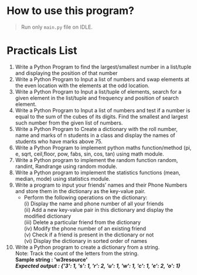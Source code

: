 # How to use this program? 
> Run only ```main.py``` file on IDLE.

# Practicals List

1) Write a Python Program to find the largest/smallest number in a list/tuple and displaying the position of that number
2) Write a Python Program to Input a list of numbers and swap elements at the even location with the elements at the odd location.
3) Write a Python Program to Input a list/tuple of elements, search for a given element in the list/tuple and frequency and position of search element.
4) Write a Python Program to Input a list of numbers and test if a number is equal to the sum of the cubes of its digits. Find the smallest and largest such number from the given list of numbers.
5) Write a Python Program to Create a dictionary with the roll number, name and marks of n students in a class and display the names of students who have marks above 75.
6) Write a Python Program to implement python maths function/method (pi, e, sqrt, ceil,floor, pow, fabs, sin, cos, tan) using math module.
7) Write a Python program to implement the random function random, randint, Randrange using random module.
8) Write a Python program to implement the statistics functions (mean, median, mode) using statistics module.
9) Write a program to input your friends’ names and their Phone Numbers and store them in the dictionary as the key-value pair.
    - Perform the following operations on the dictionary:  
       (i) Display the name and phone number of all your friends  
       (ii) Add a new key-value pair in this dictionary and display the modified dictionary  
       (iii) Delete a particular friend from the dictionary  
       (iv) Modify the phone number of an existing friend  
       (v) Check if a friend is present in the dictionary or not  
       (vi) Display the dictionary in sorted order of names  
10) Write a Python program to create a dictionary from a string.  
Note: Track the count of the letters from the string.  
**Sample string : 'w3resource'**  
***Expected output : {'3': 1, 's': 1, 'r': 2, 'u': 1, 'w': 1, 'c': 1, 'e': 2, 'o': 1}***
